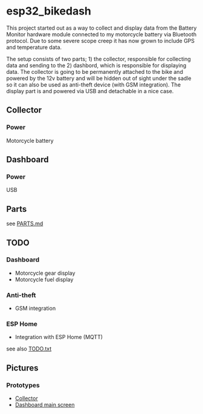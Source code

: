 # esp32_bikedash
This project started out as a way to collect and display data from the Battery
Monitor hardware module connected to my motorcycle battery via Bluetooth protocol.
Due to some severe scope creep it has now grown to include GPS and temperature
data.

The setup consists of two parts; 1) the collector, responsible for collecting
data and sending to the 2) dashbord, which is responsible for displaying data.
The collector is going to be permanently attached to the bike and powered by the
12v battery and will be hidden out of sight under the sadle so it can also be
used as anti-theft device (with GSM integration). The display part is and powered 
via USB and detachable in a nice case.

## Collector

### Power
Motorcycle battery

## Dashboard


### Power
USB

## Parts
see [PARTS.md](PARTS.md)

## TODO

### Dashboard
* Motorcycle gear display
* Motorcycle fuel display

### Anti-theft
* GSM integration

### ESP Home
* Integration with ESP Home (MQTT)

see also [TODO.txt](TODO.txt)

## Pictures

### Prototypes

* [Collector](dashboard/pics/IMG_0757.jpg)
* [Dashboard main screen](dashboard/pics/IMG_0760.jpg)
